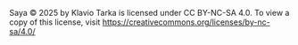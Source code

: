 Saya © 2025 by Klavio Tarka is licensed under CC BY-NC-SA 4.0. To view a copy of this license,
visit https://creativecommons.org/licenses/by-nc-sa/4.0/ 
